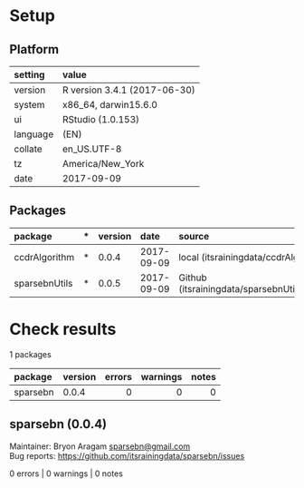 # Setup

## Platform

|setting  |value                        |
|:--------|:----------------------------|
|version  |R version 3.4.1 (2017-06-30) |
|system   |x86_64, darwin15.6.0         |
|ui       |RStudio (1.0.153)            |
|language |(EN)                         |
|collate  |en_US.UTF-8                  |
|tz       |America/New_York             |
|date     |2017-09-09                   |

## Packages

|package       |*  |version |date       |source                                        |
|:-------------|:--|:-------|:----------|:---------------------------------------------|
|ccdrAlgorithm |*  |0.0.4   |2017-09-09 |local (itsrainingdata/ccdrAlgorithm@NA)       |
|sparsebnUtils |*  |0.0.5   |2017-09-09 |Github (itsrainingdata/sparsebnUtils@7a12b41) |

# Check results

1 packages

|package  |version | errors| warnings| notes|
|:--------|:-------|------:|--------:|-----:|
|sparsebn |0.0.4   |      0|        0|     0|

## sparsebn (0.0.4)
Maintainer: Bryon Aragam <sparsebn@gmail.com>  
Bug reports: https://github.com/itsrainingdata/sparsebn/issues

0 errors | 0 warnings | 0 notes

